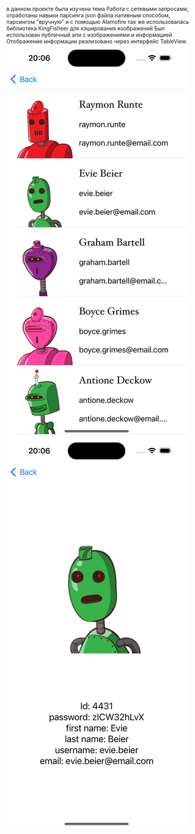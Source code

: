 в данном проекте была изучена тема Работа с сетевыми запросами, отработаны навыки парсинга json файла нативным способом, 
парсингом "вручную" и с помощью Alamofire
так же использовалась библиотека KingFisheer для кэширования изображений 
Был использован публичный апи с изображениями и информацией
Отображение информации реализовано через интерфейс TableView.
![Info from Json TableView](https://github.com/LiliyaAndreeva/ParsJson/blob/main/Simulator%20Screenshot%20-%20iPhone%2015%20Pro%20-%202023-12-07%20at%2020.06.21.png)
![Info 1 model](https://github.com/LiliyaAndreeva/ParsJson/blob/main/Simulator%20Screenshot%20-%20iPhone%2015%20Pro%20-%202023-12-07%20at%2020.06.27.png)
